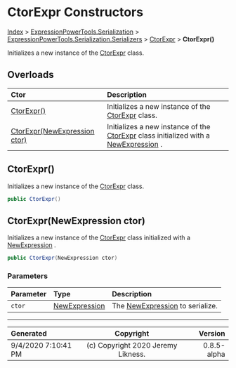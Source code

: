 ﻿# CtorExpr Constructors

[Index](../index.md) > [ExpressionPowerTools.Serialization](ExpressionPowerTools.Serialization.a.md) > [ExpressionPowerTools.Serialization.Serializers](ExpressionPowerTools.Serialization.Serializers.n.md) > [CtorExpr](ExpressionPowerTools.Serialization.Serializers.CtorExpr.cs.md) > **CtorExpr()**

Initializes a new instance of the [CtorExpr](ExpressionPowerTools.Serialization.Serializers.CtorExpr.cs.md) class.

## Overloads

| Ctor | Description |
| :-- | :-- |
| [CtorExpr()](#ctorexpr) | Initializes a new instance of the [CtorExpr](ExpressionPowerTools.Serialization.Serializers.CtorExpr.cs.md) class. |
| [CtorExpr(NewExpression ctor)](#ctorexprnewexpression-ctor) | Initializes a new instance of the [CtorExpr](ExpressionPowerTools.Serialization.Serializers.CtorExpr.cs.md) class            initialized with a [NewExpression](https://docs.microsoft.com/dotnet/api/system.linq.expressions.newexpression) . |

## CtorExpr()

Initializes a new instance of the [CtorExpr](ExpressionPowerTools.Serialization.Serializers.CtorExpr.cs.md) class.

```csharp
public CtorExpr()
```



## CtorExpr(NewExpression ctor)

Initializes a new instance of the [CtorExpr](ExpressionPowerTools.Serialization.Serializers.CtorExpr.cs.md) class
            initialized with a [NewExpression](https://docs.microsoft.com/dotnet/api/system.linq.expressions.newexpression) .

```csharp
public CtorExpr(NewExpression ctor)
```

### Parameters

| Parameter | Type | Description |
| :-- | :-- | :-- |
| `ctor` | [NewExpression](https://docs.microsoft.com/dotnet/api/system.linq.expressions.newexpression) | The [NewExpression](https://docs.microsoft.com/dotnet/api/system.linq.expressions.newexpression) to            serialize. |



---

| Generated | Copyright | Version |
| :-- | :-: | --: |
| 9/4/2020 7:10:41 PM | (c) Copyright 2020 Jeremy Likness. | 0.8.5-alpha |
